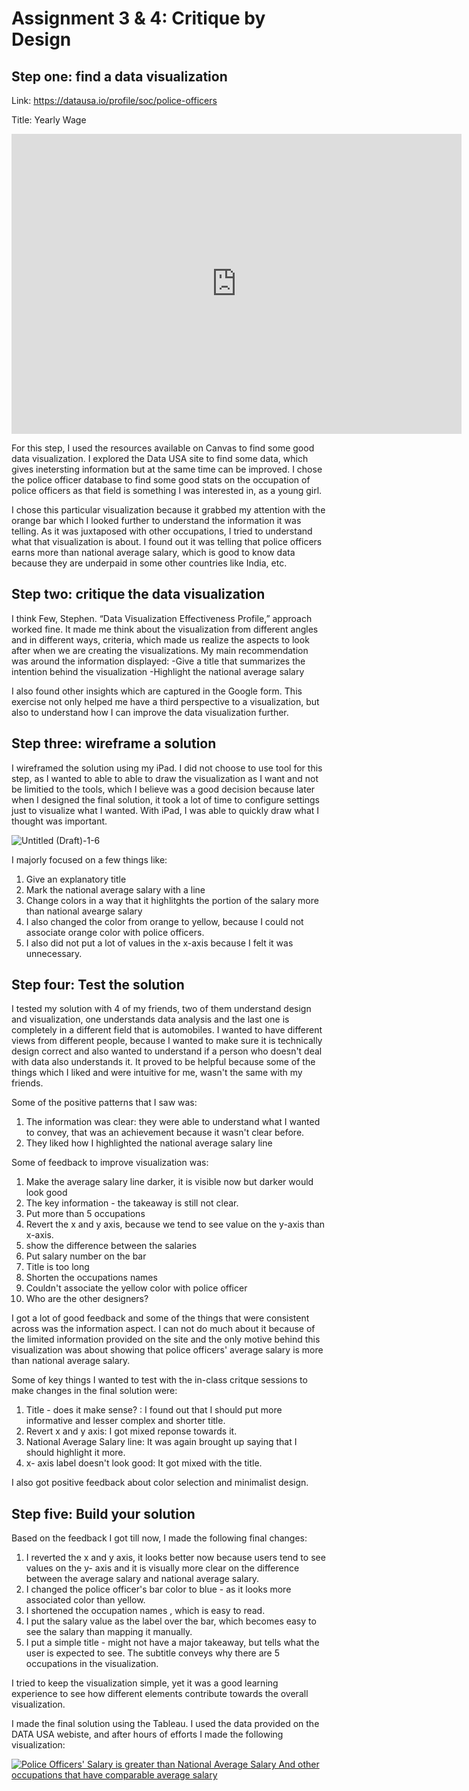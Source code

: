# Assignment 3 & 4: Critique by Design

## Step one: find a data visualization

Link: https://datausa.io/profile/soc/police-officers

Title: Yearly Wage

<iframe width="720px" height="480px" src="https://datausa.io/profile/soc/police-officers/employment/wage_by_industry?viz=false" frameborder="0" ></iframe>

For this step, I used the resources available on Canvas to find some good data visualization. I explored the Data USA site to find some data, which gives inetersting information but at the same time can be improved. I chose the police officer database to find some good stats on the occupation of police officers as that field is something I was interested in, as a young girl. 

I chose this particular visualization because it grabbed my attention with the orange bar which I looked further to understand the information it was telling. As it was juxtaposed with other occupations, I tried to understand what that visualization is about. I found out it was telling that police officers earns more than national average salary, which is good to know data because they are underpaid in some other countries like India, etc. 

## Step two: critique the data visualization

I think Few, Stephen. “Data Visualization Effectiveness Profile,” approach worked fine. It made me think about the visualization from different angles and in different ways, criteria, which made us realize the aspects to look after when we are creating the visualizations. 
My main recommendation was around the information displayed:
-Give a title that summarizes the intention behind the visualization
-Highlight the national average salary

I also found other insights which are captured in the Google form. This exercise not only helped me have a third perspective to a visualization, but also to understand how I can improve the data visualization further. 

## Step three: wireframe a solution

I wireframed the solution using my iPad. I did not choose to use tool for this step, as I wanted to able to able to draw the visualization as I want and not be limitied to the tools, which I believe was a good decision because later when I designed the final solution, it took a lot of time to configure settings just to visualize what I wanted. With iPad, I was able to quickly draw what I thought was important. 

![Untitled (Draft)-1-6](https://user-images.githubusercontent.com/90984614/152914577-5d867986-534b-4010-aa42-44ec355f7202.jpg)

I majorly focused on a few things like:
 1. Give an explanatory title 
 2. Mark the national average salary with a line 
 3. Change colors in a way that it highlitghts the portion of the salary more than national avearge salary 
 4. I also changed the color from orange to yellow, because I could not associate orange color with police officers. 
 5. I also did not put a lot of values in the x-axis because I felt it was unnecessary. 

## Step four: Test the solution

I tested my solution with 4 of my friends, two of them understand design and visualization, one understands data analysis and the last one is completely in a different field that is automobiles. I wanted to have different views from different people, because I wanted to make sure it is technically design correct and also wanted to understand if a person who doesn't deal with data also understands it. It proved to be helpful because some of the things which I liked and were intuitive  for me, wasn't the same with my friends.

Some of the positive patterns that I saw was: 
1. The information was clear: they were able to understand what I wanted to convey, that was an achievement because it wasn't clear before. 
2. They liked how I highlighted the national average salary line

Some of feedback to improve visualization was:
1. Make the average salary line darker, it is visible now but darker would look good
2. The key information - the takeaway is still not clear.
3. Put more than 5 occupations 
4. Revert the x and y axis, because we tend to see value on the y-axis than x-axis. 
5. show the difference between the salaries 
6. Put salary number on the bar
7. Title is too long
8. Shorten the occupations names
9. Couldn't associate the yellow color with police officer
10. Who are the other designers? 

I got a lot of good feedback and some of the things that were consistent across was the information aspect. I can not do much about it because of the limited information provided on the site and the only motive behind this visualization was about showing that police officers' average salary is more than national average salary. 

Some of key things I wanted to test with the in-class critque sessions to make changes in the final solution were:
1. Title - does it make sense? : I found out that I should put more informative and lesser complex and shorter title.
2. Revert x and y axis: I got mixed reponse towards it.
3. National Average Salary line: It was again brought up saying that I should highlight it more.
4. x- axis label doesn't look good: It got mixed with the title. 

I also got positive feedback about color selection and minimalist design.

## Step five: Build your solution

Based on the feedback I got till now, I made the following final changes:
1. I reverted the x and y axis, it looks better now because users tend to see values on the y- axis and it is visually more clear on the difference between the average salary and national average salary. 
2. I changed the police officer's bar color to blue - as it looks more associated color than yellow.
3. I shortened the occupation names , which is easy to read.
4. I put the salary value as the label over the bar, which becomes easy to see the salary than mapping it manually.
5. I put a simple title - might not have a major takeaway, but tells what the user is expected to see. The subtitle conveys why there are 5 occupations in the visualization. 

I tried to keep the visualization simple, yet it was a good learning experience to see how different elements contribute towards the overall visualization. 

I made the final solution using the Tableau. I used the data provided on the DATA USA webiste, and after hours of efforts I made the following visualization:

<div class='tableauPlaceholder' id='viz1644288873072' style='position: relative'><noscript><a href='#'><img alt='Police Officers&#39; Salary is greater than National Average Salary And other occupations that have comparable average salary  ' src='ZF&#47;ZFJ7JP3JK&#47;1_rss.png' style='border: none' /></a></noscript><object class='tableauViz'  style='display:none;'><param name='host_url' value='https%3A%2F%2Fpublic.tableau.com%2F' /> <param name='embed_code_version' value='3' /> <param name='path' value='shared&#47;ZFJ7JP3JK' /> <param name='toolbar' value='yes' /><param name='static_image' value='ZF&#47;ZFJ7JP3JK&#47;1.png' /> <param name='animate_transition' value='yes' /><param name='display_static_image' value='yes' /><param name='display_spinner' value='yes' /><param name='display_overlay' value='yes' /><param name='display_count' value='yes' /><param name='language' value='en-US' /><param name='filter' value='publish=yes' /></object></div>
<script type='text/javascript'>
  var divElement = document.getElementById('viz1644288873072');
  var vizElement = divElement.getElementsByTagName('object')[0];                    
  vizElement.style.width='100%';
  vizElement.style.height=(divElement.offsetWidth*0.75)+'px';
  var scriptElement = document.createElement('script');
  scriptElement.src = 'https://public.tableau.com/javascripts/api/viz_v1.js';
  vizElement.parentNode.insertBefore(scriptElement, vizElement);
</script>
